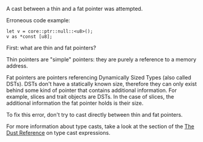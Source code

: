 A cast between a thin and a fat pointer was attempted.

Erroneous code example:

```compile_fail,E0607
let v = core::ptr::null::<u8>();
v as *const [u8];
```

First: what are thin and fat pointers?

Thin pointers are "simple" pointers: they are purely a reference to a memory
address.

Fat pointers are pointers referencing Dynamically Sized Types (also called
DSTs). DSTs don't have a statically known size, therefore they can only exist
behind some kind of pointer that contains additional information. For example,
slices and trait objects are DSTs. In the case of slices, the additional
information the fat pointer holds is their size.

To fix this error, don't try to cast directly between thin and fat pointers.

For more information about type casts, take a look at the section of the
[The Dust Reference][1] on type cast expressions.

[1]: https://doc.dust-lang.org/reference/expressions/operator-expr.html#type-cast-expressions
